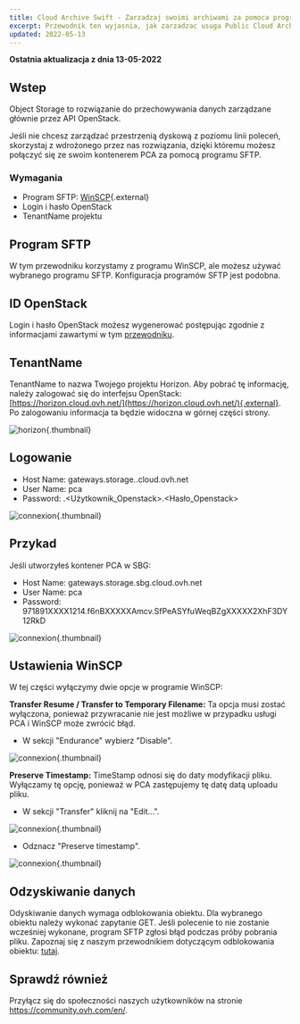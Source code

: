 ```yaml
---
title: Cloud Archive Swift - Zarzadzaj swoimi archiwami za pomoca programu SFTP/SCP
excerpt: Przewodnik ten wyjasnia, jak zarzadzac usuga Public Cloud Archive.
updated: 2022-05-13
---
```


**Ostatnia aktualizacja z dnia 13-05-2022**

## Wstep
Object Storage to rozwiązanie do przechowywania danych zarządzane głównie przez API OpenStack.

Jeśli nie chcesz zarządzać przestrzenią dyskową z poziomu linii poleceń, skorzystaj z wdrożonego przez nas rozwiązania, dzięki któremu możesz połączyć się ze swoim kontenerem PCA za pomocą programu SFTP.


### Wymagania
- Program SFTP: [WinSCP](https://winscp.net/eng/download.php){.external}
- Login i hasło OpenStack
- TenantName projektu


## Program SFTP
W tym przewodniku korzystamy z programu WinSCP, ale możesz używać wybranego programu SFTP. Konfiguracja programów SFTP jest podobna.


## ID OpenStack
Login i hasło OpenStack możesz wygenerować postępując zgodnie z informacjami zawartymi w tym [przewodniku](/pages/platform/public-cloud/create_and_delete_a_user).


## TenantName
TenantName to nazwa Twojego projektu Horizon. Aby pobrać tę informację, należy zalogować się do interfejsu OpenStack: [https://horizon.cloud.ovh.net/](https://horizon.cloud.ovh.net/){.external}. Po zalogowaniu informacja ta będzie widoczna w górnej części strony.


![horizon](images/image1.png){.thumbnail}


## Logowanie
- Host Name: gateways.storage.<region>.cloud.ovh.net
- User Name: pca
- Password: <TenantName>.<Użytkownik_Openstack>.<Hasło_Openstack>


![connexion](images/image2.png){.thumbnail}


## Przykad
Jeśli utworzyłeś kontener PCA w SBG:

- Host Name: gateways.storage.sbg.cloud.ovh.net
- User Name: pca
- Password: 971891XXXX1214.f6nBXXXXXAmcv.SfPeASYfuWeqBZgXXXXX2XhF3DY12RkD


![connexion](images/image3.png){.thumbnail}


## Ustawienia WinSCP
W tej części wyłączymy dwie opcje w programie WinSCP:

**Transfer Resume / Transfer to Temporary Filename:** Ta opcja musi zostać wyłączona, ponieważ przywracanie nie jest możliwe w przypadku usługi PCA i WinSCP może zwrócić błąd.

- W sekcji "Endurance" wybierz "Disable".


![connexion](images/conf1.png){.thumbnail}

**Preserve Timestamp:** TimeStamp odnosi się do daty modyfikacji pliku. Wyłączamy tę opcję, ponieważ w PCA zastępujemy tę datę datą uploadu pliku.

- W sekcji "Transfer" kliknij na "Edit...".


![connexion](images/conf2.png){.thumbnail}

- Odznacz "Preserve timestamp".


![connexion](images/conf3.png){.thumbnail}


## Odzyskiwanie danych
Odyskiwanie danych wymaga odblokowania obiektu. Dla wybranego obiektu należy wykonać zapytanie GET. Jeśli polecenie to nie zostanie wcześniej wykonane, program SFTP zgłosi błąd podczas próby pobrania pliku. Zapoznaj się z naszym przewodnikiem dotyczącym odblokowania obiektu: [tutaj](/pages/cloud/storage/object_storage/pca_unlock).

## Sprawdź również

Przyłącz się do społeczności naszych użytkowników na stronie <https://community.ovh.com/en/>.